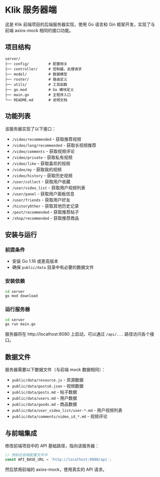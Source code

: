 # Klik 服务器端

这是 Klik 前端项目的后端服务器实现，使用 Go 语言和 Gin 框架开发，实现了与前端 axios-mock 相同的接口功能。

## 项目结构

```
server/
├── config/         # 配置相关
├── controller/     # 控制器，处理请求
├── model/          # 数据模型
├── router/         # 路由定义
├── utils/          # 工具函数
├── go.mod          # Go 模块定义
├── main.go         # 主程序入口
└── README.md       # 说明文档
```

## 功能列表

该服务器实现了以下接口：

- `/video/recommended` - 获取推荐视频
- `/video/long/recommended` - 获取长视频推荐
- `/video/comments` - 获取视频评论
- `/video/private` - 获取私有视频
- `/video/like` - 获取喜欢的视频
- `/video/my` - 获取我的视频
- `/video/history` - 获取历史视频
- `/user/collect` - 获取用户收藏
- `/user/video_list` - 获取用户视频列表
- `/user/panel` - 获取用户面板信息
- `/user/friends` - 获取用户好友
- `/historyOther` - 获取其他历史记录
- `/post/recommended` - 获取推荐帖子
- `/shop/recommended` - 获取推荐商品

## 安装与运行

### 前提条件

- 安装 Go 1.16 或更高版本
- 确保 `public/data` 目录中有必要的数据文件

### 安装依赖

```bash
cd server
go mod download
```

### 运行服务器

```bash
cd server
go run main.go
```

服务器将在 http://localhost:8080 上启动，可以通过 `/api/...` 路径访问各个接口。

## 数据文件

服务器需要以下数据文件（与前端 mock 数据相同）：

- `public/data/resource.js` - 资源数据
- `public/data/posts6.json` - 视频数据
- `public/data/posts.md` - 帖子数据
- `public/data/users.md` - 用户数据
- `public/data/goods.md` - 商品数据
- `public/data/user_video_list/user-*.md` - 用户视频列表
- `public/data/comments/video_id_*.md` - 视频评论

## 与前端集成

修改前端项目中的 API 基础路径，指向该服务器：

```javascript
// 例如在前端配置文件中
const API_BASE_URL = 'http://localhost:8080/api';
```

然后禁用前端的 axios-mock，使用真实的 API 请求。
